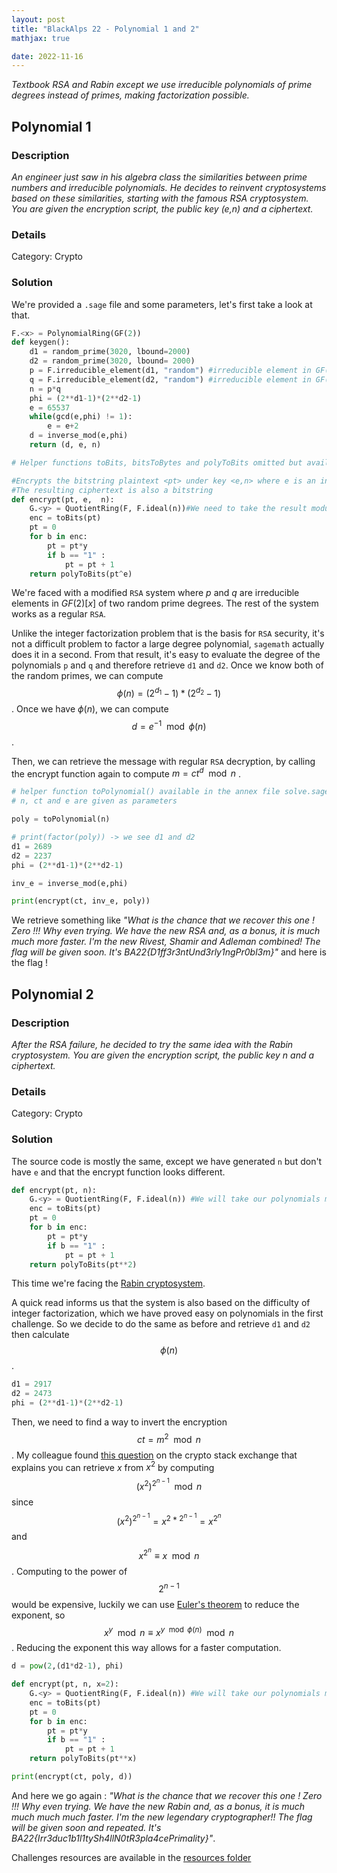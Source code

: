 ```yaml
---
layout: post
title: "BlackAlps 22 - Polynomial 1 and 2"
mathjax: true

date: 2022-11-16
---
```


*Textbook RSA and Rabin except we use irreducible polynomials of prime degrees instead of primes, making factorization possible.*

<!--more-->

## Polynomial 1

### Description

*An engineer just saw in his algebra class the similarities between prime numbers and irreducible polynomials.  He decides to reinvent cryptosystems based on these similarities, starting with the famous RSA cryptosystem.  You are given the encryption script, the public key (e,n) and a ciphertext.* 

### Details

Category:    Crypto

### Solution

We're provided a `.sage` file and some parameters, let's first take a look at that.

```python
F.<x> = PolynomialRing(GF(2))
def keygen():
    d1 = random_prime(3020, lbound=2000)
    d2 = random_prime(3020, lbound= 2000)
    p = F.irreducible_element(d1, "random") #irreducible element in GF(2)[x] of degree d1
    q = F.irreducible_element(d2, "random") #irreducible element in GF(2)[x] of degree d2
    n = p*q
    phi = (2**d1-1)*(2**d2-1)
    e = 65537
    while(gcd(e,phi) != 1):
        e = e+2
    d = inverse_mod(e,phi)
    return (d, e, n)

# Helper functions toBits, bitsToBytes and polyToBits omitted but available in the annex solve.sage

#Encrypts the bitstring plaintext <pt> under key <e,n> where e is an integer and n a polynomial in GF(2)[x]
#The resulting ciphertext is also a bitstring
def encrypt(pt, e,  n):
    G.<y> = QuotientRing(F, F.ideal(n))#We need to take the result modulo n
    enc = toBits(pt)
    pt = 0
    for b in enc:
        pt = pt*y
        if b == "1" :
            pt = pt + 1
    return polyToBits(pt^e)
```

We're faced with a modified `RSA` system where $p$ and $q$ are irreducible elements in $GF(2)[x]$ of two random prime degrees. The rest of the system works as a regular `RSA`.

Unlike the integer factorization problem that is the basis for `RSA` security, it's not a difficult problem to factor a large degree polynomial, `sagemath` actually does it in a second. From that result, it's easy to evaluate the degree of the polynomials `p` and `q` and therefore retrieve `d1` and `d2`. Once we know both of the random primes, we can compute $$\phi(n) = (2^{d_{1}}-1) * (2^{d_{2}}-1)$$. Once we have $\phi(n)$, we can compute $$d = e^{-1} \mod \phi(n)$$.

Then, we can retrieve the message with regular `RSA` decryption, by calling the encrypt function again to compute $m = ct^d \mod n$ .

```python
# helper function toPolynomial() available in the annex file solve.sage
# n, ct and e are given as parameters

poly = toPolynomial(n)

# print(factor(poly)) -> we see d1 and d2
d1 = 2689
d2 = 2237
phi = (2**d1-1)*(2**d2-1)

inv_e = inverse_mod(e,phi)

print(encrypt(ct, inv_e, poly))
```

We retrieve something like *"What is the chance that we recover this one ! Zero !!! Why even trying. We have the new RSA and, as a bonus, it is much much more faster. I'm the new Rivest, Shamir and Adleman combined! The flag will be given soon. It's BA22{D1ff3r3ntUnd3rly1ngPr0bl3m}"* and here is the flag !

## Polynomial 2

### Description

*After the RSA failure, he decided to try the same idea with the Rabin cryptosystem.  You are given the encryption script, the public key n and a ciphertext.*

### Details

Category:    Crypto

### Solution

The source code is mostly the same, except we have generated `n` but don't have `e` and that the encrypt function looks different. 

```python
def encrypt(pt, n):
    G.<y> = QuotientRing(F, F.ideal(n)) #We will take our polynomials mod n
    enc = toBits(pt)
    pt = 0
    for b in enc:
        pt = pt*y
        if b == "1" :
            pt = pt + 1
    return polyToBits(pt**2)
```

This time we're facing the [Rabin cryptosystem](https://en.wikipedia.org/wiki/Rabin_cryptosystem).

A quick read informs us that the system is also based on the difficulty of integer factorization, which we have proved easy on polynomials in the first challenge. So we decide to do the same as before and retrieve `d1` and `d2` then calculate $$\phi(n)$$.

```python
d1 = 2917
d2 = 2473
phi = (2**d1-1)*(2**d2-1)
```

Then, we need to find a way to invert the encryption $$ct = m^2 \mod n$$. My colleague found [this question](https://crypto.stackexchange.com/questions/17988/algorithm-for-computing-square-roots-in-gf2n) on the crypto stack exchange that explains you can retrieve $x$ from $x^2$ by computing $$(x^2)^{2^{n-1}} \mod n$$ since $$(x^2)^{2^{n-1}} = x^{2*2^{n-1}} = x^{2^n}$$ and $$x^{2^n} \equiv x \mod n$$. Computing to the power of $$2^{n-1}$$ would be expensive, luckily we can use [Euler's theorem](https://en.wikipedia.org/wiki/Euler%27s_theorem) to reduce the exponent, so $$x^y \mod n \equiv x^{y \mod \phi(n)} \mod n$$. Reducing the exponent this way allows for a faster computation.

```python
d = pow(2,(d1*d2-1), phi)

def encrypt(pt, n, x=2):
    G.<y> = QuotientRing(F, F.ideal(n)) #We will take our polynomials mod n
    enc = toBits(pt)
    pt = 0
    for b in enc:
        pt = pt*y
        if b == "1" :
            pt = pt + 1
    return polyToBits(pt**x)

print(encrypt(ct, poly, d))
```

And here we go again : *"What is the chance that we recover this one ! Zero !!! Why even trying. We have the new Rabin and, as a bonus, it is much much much much faster. I'm the new legendary cryptographer!! The flag will be given soon and repeated. It's BA22{Irr3duc1b1l1tySh4llN0tR3pla4cePrimality}"*.



Challenges resources are available in the [resources folder](https://github.com/duksctf/duksctf.github.io/tree/master/resources/2022/blackalps/polynomials)

